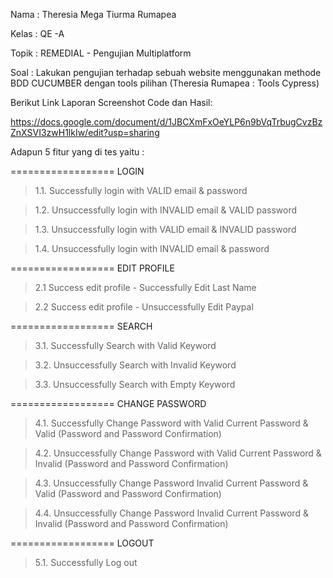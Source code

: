Nama	: Theresia Mega Tiurma Rumapea

Kelas	: QE -A

Topik	: REMEDIAL - Pengujian Multiplatform


Soal : Lakukan pengujian terhadap sebuah website menggunakan methode BDD CUCUMBER dengan tools pilihan (Theresia Rumapea : Tools Cypress)

Berikut Link Laporan Screenshot Code dan Hasil: 

https://docs.google.com/document/d/1JBCXmFxOeYLP6n9bVqTrbugCvzBzZnXSVI3zwH1lkIw/edit?usp=sharing


Adapun 5 fitur yang di tes yaitu : 

================== LOGIN

> 1.1. Successfully login with VALID email & password

> 1.2. Unsuccessfully login with INVALID email & VALID password

> 1.3. Unsuccessfully login with VALID email & INVALID password

> 1.4. Unsuccessfully login with INVALID email & password

================== EDIT PROFILE

> 2.1 Success edit profile - Successfully Edit Last Name 

> 2.2 Success edit profile - Unsuccessfully Edit Paypal 


================== SEARCH

> 3.1. Successfully Search with Valid Keyword

> 3.2. Unsuccessfully Search with Invalid Keyword

> 3.3. Unsuccessfully Search with Empty Keyword

================== CHANGE PASSWORD

> 4.1. Successfully Change Password with Valid Current Password & Valid (Password and Password Confirmation)

> 4.2. Unsuccessfully Change Password with Valid Current Password & Invalid (Password and Password Confirmation)

> 4.3. Unsuccessfully Change Password Invalid Current Password & Valid (Password and Password Confirmation)

> 4.4. Unsuccessfully Change Password Invalid Current Password & Invalid (Password and Password Confirmation)

================== LOGOUT

> 5.1. Successfully Log out

